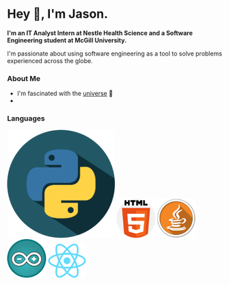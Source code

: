 <link href="style.css" rel="stylesheet"></link>
<h1>Hey 👋, I'm Jason.</h1>

<b>I'm an IT Analyst Intern at Nestle Health Science and a Software Engineering student at McGill University.</b>
<br>
<p>
I'm passionate about using software engineering as a tool to solve problems experienced across the globe.

</p>
<h3>About Me</h3>
<ul>
  <li>I'm fascinated with the <a href = "https://www.youtube.com/watch?v=FJB7gbjiJKw">universe</a> 🌌</li>
  <li></li>
</ul>

<h3>Languages</h3>


<div>
  <img src = "/Images/python_icon.png" title = "Python" alt = "Python" style = "width:50%">
  <img src = "/Images/html_icon.png" title = "HTML" alt = "HTML" style = "width:18%">
  <img src = "/Images/java_icon.png" title = "Java" alt = "Java" style = "width:18%">
  <img src = "/Images/arduino_icon.png" title = "Arduino" alt = "Java" style = "width:18%">
  <img src = "/Images/react_icon.png" title = "React" alt = "Java" style = "width:18%">
</div>



<!--
[![Jason's GitHub stats](https://github-readme-stats.vercel.app/api?username=jrustom&hide=stars,prs,issues&show_icons=true&theme=vision-friendly-dark)](https://github.com/jrustom/github-readme-stats#gh-dark-mode-only)
[![Jason's GitHub stats](https://github-readme-stats.vercel.app/api?username=jrustom&hide=stars,prs,issues&show_icons=true&theme=swift)](https://github.com/jrustom/github-readme-stats#gh-light-mode-only)
[![Top Languages](https://github-readme-stats.vercel.app/api/top-langs/?username=anuraghazra)](https://github.com/anuraghazra/github-readme-stats#gh-dark-mode-only)
[![Top Languages](https://github-readme-stats.vercel.app/api/top-langs/?username=anuraghazra)](https://github.com/anuraghazra/github-readme-stats#gh-light-mode-only)
-->
